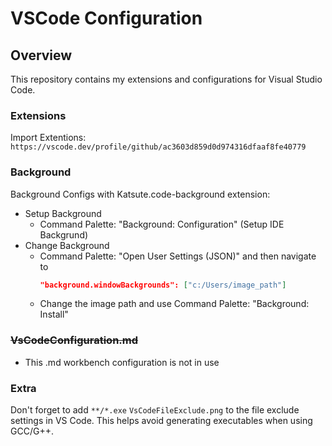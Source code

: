 # VSCode Configuration

## Overview
This repository contains my extensions and configurations for Visual Studio Code.

### Extensions
Import Extentions: `https://vscode.dev/profile/github/ac3603d859d0d974316dfaaf8fe40779`

### Background
Background Configs with Katsute.code-background extension:
- Setup Background
    - Command Palette: "Background: Configuration" (Setup IDE Backgrund)
- Change Background
    - Command Palette: "Open User Settings (JSON)" and then navigate to
        ``` json
        "background.windowBackgrounds": ["c:/Users/image_path"]
        ```
    - Change the image path and use Command Palette: "Background: Install"

### ~~VsCodeConfiguration.md~~
- This .md workbench configuration is not in use

### Extra
Don't forget to add `**/*.exe` `VsCodeFileExclude.png` to the file exclude settings in VS Code. This helps avoid generating executables when using GCC/G++.

